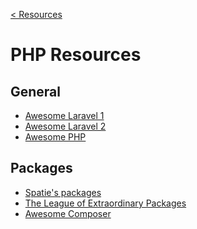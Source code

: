 [< Resources](README.md)

# PHP Resources

## General

* [Awesome Laravel 1](github.com/TimothyDJones/awesome-laravel)
* [Awesome Laravel 2](https://github.com/chiraggude/awesome-laravel)
* [Awesome PHP](https://github.com/ziadoz/awesome-php)

## Packages

* [Spatie's packages](https://spatie.be/en/opensource/laravel)
* [The League of Extraordinary Packages](https://thephpleague.com/)
* [Awesome Composer](https://github.com/jakoch/awesome-composer)
[]()
[]()
[]()

